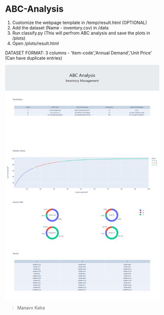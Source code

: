 # ABC-Analysis

1) Customize the webpage template in /temp/result.html (OPTIONAL)
2) Add the dataset (Name - inventory.csv) in /data 
3) Run classify.py (This will perfrom ABC analysis and save the plots in /plots)
4) Open /plots/result.html

DATASET FORMAT:
3 columns - 'Item-code','Annual Demand','Unit Price'  (Can have duplicate entries)


![alt text](https://github.com/MOR-Practicals/ABC-Analysis/blob/main/Screenshot%20ABC%20Analysis.png)


> Manavv Kalra
